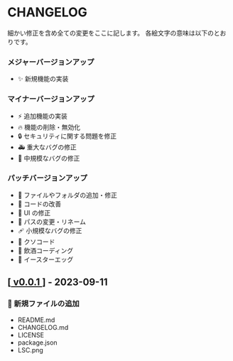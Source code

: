 # CHANGELOG

細かい修正を含め全ての変更をここに記します。
各絵文字の意味は以下のとおりです。

### メジャーバージョンアップ

- ✨ 新規機能の実装

### マイナーバージョンアップ

- ⚡️ 追加機能の実装
- 🔥 機能の削除・無効化
- 🔒️ セキュリティに関する問題を修正
- 🚑️ 重大なバグの修正
- 🐛 中規模なバグの修正

### パッチバージョンアップ

- 📝 ファイルやフォルダの追加・修正
- 🎨 コードの改善
- 💄 UI の修正
- 🚚 パスの変更・リネーム
- 🩹 小規模なバグの修正
- 💩 クソコード
- 🍻 飲酒コーディング
- 🥚 イースターエッグ

<h2>
  [<a href="https://github.com/IamMr-S/Learn-Security-Specialist/commit/5115d20dcfa8cde8877b75e17f163f22d3c8785c">
    v0.0.1
  </a>] - 2023-09-11
</h2>

### 📝 新規ファイルの追加

- README.md
- CHANGELOG.md
- LICENSE
- package.json
- LSC.png
